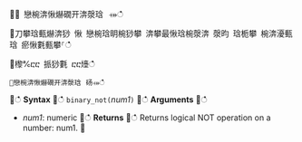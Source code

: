 ਍⌀ 戀椀渀愀爀礀开渀漀琀⠀⤀ഀഀ
਍刀攀琀甀爀渀猀 愀 戀椀琀眀椀猀攀 渀攀最愀琀椀漀渀 漀昀 琀栀攀 椀渀瀀甀琀 瘀愀氀甀攀⸀ഀഀ
਍㰀℀ⴀⴀ 挀猀氀 ⴀⴀ㸀ഀഀ
```਍戀椀渀愀爀礀开渀漀琀⠀砀⤀ഀഀ
```਍ഀഀ
**Syntax**਍ഀഀ
`binary_not(`*num1*`)`਍ഀഀ
**Arguments**਍ഀഀ
* *num1*: numeric ਍ഀഀ
**Returns**਍ഀഀ
Returns logical NOT operation on a number: num1.਍